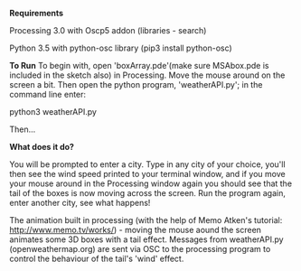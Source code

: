 **Requirements**

Processing 3.0 with Oscp5 addon (libraries - search)

Python 3.5 with python-osc library (pip3 install python-osc)

**To Run**
To begin with, open 'boxArray.pde'(make sure MSAbox.pde is included in the sketch also) in Processing. Move the mouse around on the screen a bit. Then open the python program, 'weatherAPI.py'; in the command line enter: 

python3 weatherAPI.py

Then...

**What does it do?**

You will be prompted to enter a city. Type in any city of your choice, you'll then see the wind speed printed to your terminal window, and if you move your mouse around in the Processing window again you should see that the tail of the boxes is now moving across the screen. Run the program again, enter another city, see what happens!

The animation built in processing (with the help of Memo Atken's tutorial: http://www.memo.tv/works/) - moving the mouse aound the screen animates some 
3D boxes with a tail effect. Messages from weatherAPI.py (openweathermap.org) are sent via OSC to the processing program to control the behaviour of the tail's 'wind' effect.

